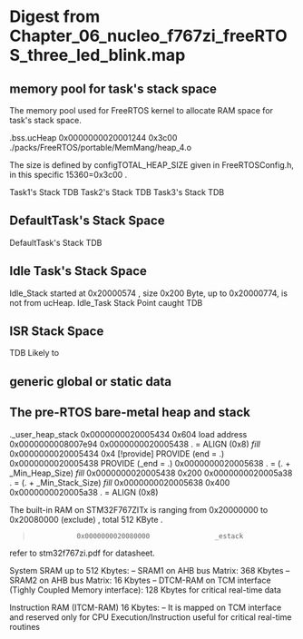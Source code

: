 # Digest from Chapter_06_nucleo_f767zi_freeRTOS_three_led_blink.map



## memory pool for task's stack space

The memory pool used for FreeRTOS kernel to allocate RAM space for task's stack space. 

> 
.bss.ucHeap    0x0000000020001244     0x3c00 ./packs/FreeRTOS/portable/MemMang/heap_4.o


The size is defined by configTOTAL_HEAP_SIZE given in FreeRTOSConfig.h,  in this specific 15360=0x3c00 .

Task1's Stack TDB
Task2's Stack TDB
Task3's Stack TDB

## DefaultTask's Stack Space
DefaultTask's Stack TDB

## Idle Task's Stack Space

Idle_Stack started at 0x20000574 , size 0x200 Byte, up to 0x20000774, is not from ucHeap. 
Idle_Task Stack Point caught TDB

## ISR Stack Space
TDB
Likely to 
## generic global or static data 




## The pre-RTOS bare-metal heap and stack

>
._user_heap_stack
                0x0000000020005434      0x604 load address 0x0000000008007e94
                0x0000000020005438                . = ALIGN (0x8)
 *fill*         0x0000000020005434        0x4 
                [!provide]                        PROVIDE (end = .)
                0x0000000020005438                PROVIDE (_end = .)
                0x0000000020005638                . = (. + _Min_Heap_Size)
 *fill*         0x0000000020005438      0x200 
                0x0000000020005a38                . = (. + _Min_Stack_Size)
 *fill*         0x0000000020005638      0x400 
                0x0000000020005a38                . = ALIGN (0x8)


The built-in RAM on STM32F767ZITx is ranging from 0x20000000 to 0x20080000 (exclude) , total 512 KByte .

>                0x0000000020080000                _estack 

refer to stm32f767zi.pdf for datasheet.
>
System SRAM up to 512 Kbytes:
– SRAM1 on AHB bus Matrix: 368 Kbytes
– SRAM2 on AHB bus Matrix: 16 Kbytes
– DTCM-RAM on TCM interface (Tighly Coupled Memory interface): 128 Kbytes for critical real-time data

>
Instruction RAM (ITCM-RAM) 16 Kbytes:
– It is mapped on TCM interface and reserved only for CPU Execution/Instruction
useful for critical real-time routines
